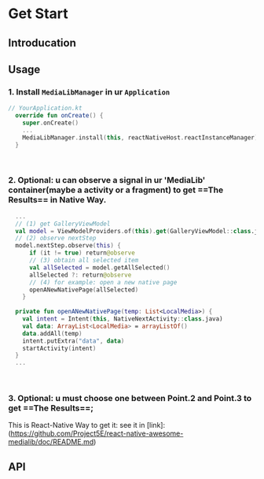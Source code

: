# Get Start

## Introducation

## Usage
### 1. Install `MediaLibManager` in ur `Application`
```kotlin
// YourApplication.kt
  override fun onCreate() {
    super.onCreate()
    ...
    MediaLibManager.install(this, reactNativeHost.reactInstanceManager)
  }

```
<br/>

### 2. Optional: u can observe a signal in ur 'MediaLib' container(maybe a activity or a fragment) to get ==The Results== in Native Way.
```kotlin
  ...
  // (1) get GalleryViewModel
  val model = ViewModelProviders.of(this).get(GalleryViewModel::class.java)
  // (2) observe nextStep
  model.nextStep.observe(this) {
      if (it != true) return@observe
      // (3) obtain all selected item
      val allSelected = model.getAllSelected()
      allSelected ?: return@observe
      // (4) for example: open a new native page
      openANewNativePage(allSelected)
    }
  
  private fun openANewNativePage(temp: List<LocalMedia>) {
    val intent = Intent(this, NativeNextActivity::class.java)
    val data: ArrayList<LocalMedia> = arrayListOf()
    data.addAll(temp)
    intent.putExtra("data", data)
    startActivity(intent)
  }
  ...

```
<br/>

### 3. Optional: u must choose one between Point.2 and Point.3 to get ==The Results==; 
  This is React-Native Way to get it:
  see it in [link]:(https://github.com/Project5E/react-native-awesome-medialib/doc/README.md)

## API
